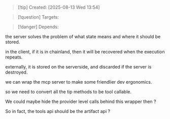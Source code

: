 
>[!tip] Created: [2025-08-13 Wed 13:54]

>[!question] Targets: 

>[!danger] Depends: 

the server solves the problem of what state means and where it should be stored.

in the client, if it is in chainland, then it will be recovered when the execution repeats.

externally, it is stored on the serverside, and discarded if the server is destroyed.

we can wrap the mcp server to make some friendlier dev ergonomics.

so we need to convert all the tip methods to be tool callable.

We could maybe hide the provider level calls behind this wrapper then ?

So in fact, the tools api should be the artifact api ?